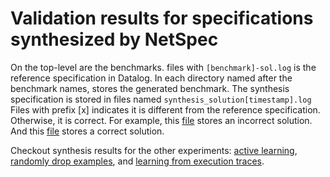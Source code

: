 # Validation results for specifications synthesized by NetSpec

On the top-level are the benchmarks.
files with ```[benchmark]-sol.log``` is the reference specification
in Datalog.
In each directory named after the benchmark names,
stores the generated benchmark.
The synthesis specification is stored in files named ```synthesis_solution[timestamp].log```
Files with prefix [x] indicates it is different from the reference
specification.
Otherwise, it is correct.
For example, this [file](random-drop/firewall-l3/%5Bx%5Ddrop_11_example_100000_samples_solution%5B2022-06-21_18:16:50%5D.log)
stores an incorrect solution.
And this [file](NIB/reachable/synthesis_solution[2022-06-20_15:41:57].log) stores a correct solution.

Checkout synthesis results for the other experiments: [active learning](active-learning),
    [randomly drop examples](random-drop), and [learning from execution traces](debloat).
